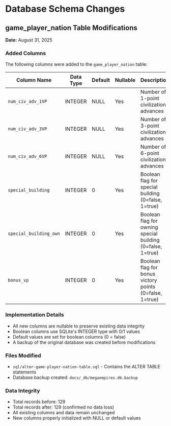 # Database Schema Changes

## game_player_nation Table Modifications

**Date:** August 31, 2025

### Added Columns

The following columns were added to the `game_player_nation` table:

| Column Name | Data Type | Default | Nullable | Description |
|-------------|-----------|---------|----------|-------------|
| `num_civ_adv_1VP` | INTEGER | NULL | Yes | Number of 1-point civilization advances |
| `num_civ_adv_3VP` | INTEGER | NULL | Yes | Number of 3-point civilization advances |
| `num_civ_adv_6VP` | INTEGER | NULL | Yes | Number of 6-point civilization advances |
| `special_building` | INTEGER | 0 | Yes | Boolean flag for special building (0=false, 1=true) |
| `special_building_own` | INTEGER | 0 | Yes | Boolean flag for owning special building (0=false, 1=true) |
| `bonus_vp` | INTEGER | 0 | Yes | Boolean flag for bonus victory points (0=false, 1=true) |

### Implementation Details

- All new columns are nullable to preserve existing data integrity
- Boolean columns use SQLite's INTEGER type with 0/1 values
- Default values are set for boolean columns (0 = false)
- A backup of the original database was created before modifications

### Files Modified

- `sql/alter-game-player-nation-table.sql` - Contains the ALTER TABLE statements
- Database backup created: `docs/_db/megaempires.db.backup`

### Data Integrity

- Total records before: 129
- Total records after: 129 (confirmed no data loss)
- All existing columns and data remain unchanged
- New columns properly initialized with NULL or default values

